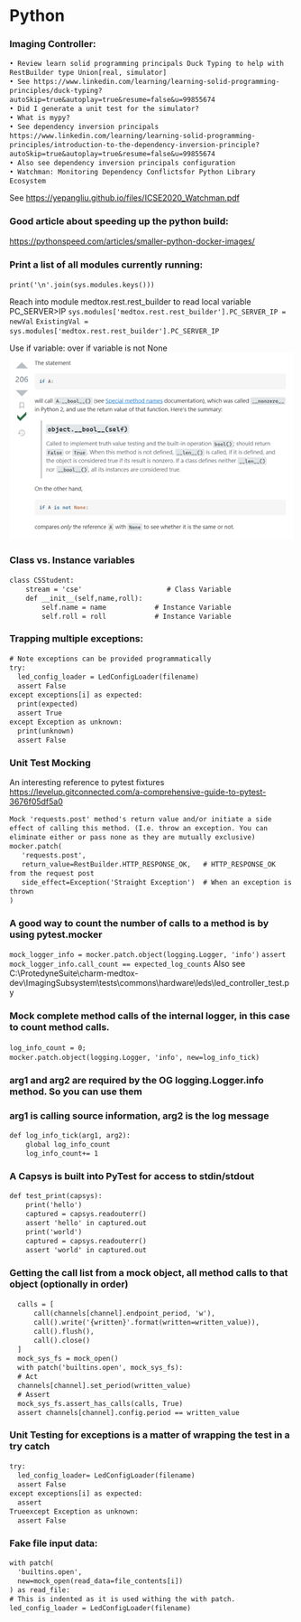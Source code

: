 # Python

### Imaging Controller:
    • Review learn solid programming principals Duck Typing to help with RestBuilder type Union[real, simulator]
    • See https://www.linkedin.com/learning/learning-solid-programming-principles/duck-typing?autoSkip=true&autoplay=true&resume=false&u=99855674
    • Did I generate a unit test for the simulator?
    • What is mypy?
    • See dependency inversion principals https://www.linkedin.com/learning/learning-solid-programming-principles/introduction-to-the-dependency-inversion-principle?autoSkip=true&autoplay=true&resume=false&u=99855674
    • Also see dependency inversion principals configuration
    • Watchman: Monitoring Dependency Conflictsfor Python Library Ecosystem 
See https://yepangliu.github.io/files/ICSE2020_Watchman.pdf

### Good article about speeding up the python build:
https://pythonspeed.com/articles/smaller-python-docker-images/

### Print a list of all modules currently running:
`print('\n'.join(sys.modules.keys()))`

Reach into module medtox.rest.rest_builder to read local variable PC_SERVER>IP
`sys.modules['medtox.rest.rest_builder'].PC_SERVER_IP = newVal`
`ExistingVal = sys.modules['medtox.rest.rest_builder'].PC_SERVER_IP`

Use if variable:  over if variable is not None
![python-bool-tidbit.png](images%2Fpython-bool-tidbit.png)

### Class vs. Instance variables
    class CSStudent:
        stream = 'cse'                     # Class Variable
        def __init__(self,name,roll):
            self.name = name            # Instance Variable
            self.roll = roll            # Instance Variable

### Trapping multiple exceptions: 
    # Note exceptions can be provided programmatically
    try:
      led_config_loader = LedConfigLoader(filename)
      assert False
    except exceptions[i] as expected:
      print(expected)
      assert True
    except Exception as unknown:
      print(unknown)
      assert False

### Unit Test Mocking
An interesting reference to pytest fixtures
https://levelup.gitconnected.com/a-comprehensive-guide-to-pytest-3676f05df5a0

    Mock 'requests.post' method's return value and/or initiate a side effect of calling this method. (I.e. throw an exception. You can eliminate either or pass none as they are mutually exclusive)
    mocker.patch(
       'requests.post',
       return_value=RestBuilder.HTTP_RESPONSE_OK,   # HTTP_RESPONSE_OK from the request post
       side_effect=Exception('Straight Exception')  # When an exception is thrown
    )

### A good way to count the number of calls to a method is by using pytest.mocker
`mock_logger_info = mocker.patch.object(logging.Logger, 'info')`
`assert mock_logger_info.call_count == expected_log_counts`
Also see C:\ProtedyneSuite\charm-medtox-dev\ImagingSubsystem\tests\commons\hardware\leds\led_controller_test.py

### Mock complete method calls of the internal logger, in this case to count method calls.
`log_info_count = 0;`  
`mocker.patch.object(logging.Logger, 'info', new=log_info_tick)`

### arg1 and arg2 are required by the OG logging.Logger.info method. So you can use them
### arg1 is calling source information, arg2 is the log message
    def log_info_tick(arg1, arg2):
        global log_info_count
        log_info_count+= 1

### A Capsys is built into PyTest for access to stdin/stdout
    def test_print(capsys):
        print('hello')
        captured = capsys.readouterr()
        assert 'hello' in captured.out
        print('world')
        captured = capsys.readouterr()
        assert 'world' in captured.out

### Getting the call list from a mock object, all method calls to that object (optionally in order)
      calls = [
          call(channels[channel].endpoint_period, 'w'),
          call().write('{written}'.format(written=written_value)),
          call().flush(),
          call().close()
      ]
      mock_sys_fs = mock_open()
      with patch('builtins.open', mock_sys_fs):
      # Act        
      channels[channel].set_period(written_value)
      # Assert 
      mock_sys_fs.assert_has_calls(calls, True)
      assert channels[channel].config.period == written_value


### Unit Testing for exceptions is a matter of wrapping the test in a try catch
    try:
      led_config_loader= LedConfigLoader(filename)
      assert False
    except exceptions[i] as expected:
      assert 
    Trueexcept Exception as unknown:
      assert False

### Fake file input data:
    with patch(
      'builtins.open',
      new=mock_open(read_data=file_contents[i])
    ) as read_file:
    # This is indented as it is used withing the with patch.
    led_config_loader = LedConfigLoader(filename)
